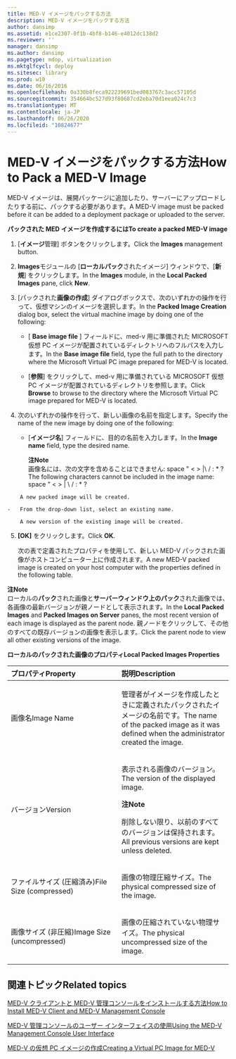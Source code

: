 ```yaml
---
title: MED-V イメージをパックする方法
description: MED-V イメージをパックする方法
author: dansimp
ms.assetid: e1ce2307-0f1b-4bf8-b146-e4012dc138d2
ms.reviewer: ''
manager: dansimp
ms.author: dansimp
ms.pagetype: mdop, virtualization
ms.mktglfcycl: deploy
ms.sitesec: library
ms.prod: w10
ms.date: 06/16/2016
ms.openlocfilehash: 0a330b8feca922239691bed083767c3acc57105d
ms.sourcegitcommit: 354664bc527d93f80687cd2eba70d1eea024c7c3
ms.translationtype: MT
ms.contentlocale: ja-JP
ms.lasthandoff: 06/26/2020
ms.locfileid: "10824677"
---
```

# <span data-ttu-id="adb09-103">MED-V イメージをパックする方法</span><span class="sxs-lookup"><span data-stu-id="adb09-103">How to Pack a MED-V Image</span></span>


<span data-ttu-id="adb09-104">MED-V イメージは、展開パッケージに追加したり、サーバーにアップロードしたりする前に、パックする必要があります。</span><span class="sxs-lookup"><span data-stu-id="adb09-104">A MED-V image must be packed before it can be added to a deployment package or uploaded to the server.</span></span>

**<span data-ttu-id="adb09-105">パックされた MED イメージを作成するには</span><span class="sxs-lookup"><span data-stu-id="adb09-105">To create a packed MED-V image</span></span>**

1.  <span data-ttu-id="adb09-106">[**イメージ**管理] ボタンをクリックします。</span><span class="sxs-lookup"><span data-stu-id="adb09-106">Click the **Images** management button.</span></span>

2.  <span data-ttu-id="adb09-107">**Images**モジュールの [**ローカルパック**されたイメージ] ウィンドウで、[**新規**] をクリックします。</span><span class="sxs-lookup"><span data-stu-id="adb09-107">In the **Images** module, in the **Local Packed Images** pane, click **New**.</span></span>

3.  <span data-ttu-id="adb09-108">[パックされた**画像の作成**] ダイアログボックスで、次のいずれかの操作を行って、仮想マシンのイメージを選択します。</span><span class="sxs-lookup"><span data-stu-id="adb09-108">In the **Packed Image Creation** dialog box, select the virtual machine image by doing one of the following:</span></span>

    -   <span data-ttu-id="adb09-109">[ **Base image file** ] フィールドに、med-v 用に準備された MICROSOFT 仮想 PC イメージが配置されているディレクトリへのフルパスを入力します。</span><span class="sxs-lookup"><span data-stu-id="adb09-109">In the **Base image file** field, type the full path to the directory where the Microsoft Virtual PC image prepared for MED-V is located.</span></span>

    -   <span data-ttu-id="adb09-110">[**参照**] をクリックして、med-v 用に準備されている MICROSOFT 仮想 PC イメージが配置されているディレクトリを参照します。</span><span class="sxs-lookup"><span data-stu-id="adb09-110">Click **Browse** to browse to the directory where the Microsoft Virtual PC image prepared for MED-V is located.</span></span>

4.  <span data-ttu-id="adb09-111">次のいずれかの操作を行って、新しい画像の名前を指定します。</span><span class="sxs-lookup"><span data-stu-id="adb09-111">Specify the name of the new image by doing one of the following:</span></span>

    -   <span data-ttu-id="adb09-112">[**イメージ名**] フィールドに、目的の名前を入力します。</span><span class="sxs-lookup"><span data-stu-id="adb09-112">In the **Image name** field, type the desired name.</span></span>

        **<span data-ttu-id="adb09-113">注</span><span class="sxs-lookup"><span data-stu-id="adb09-113">Note</span></span>**  
        <span data-ttu-id="adb09-114">画像名には、次の文字を含めることはできません: space " &lt; &gt; |\\ / : \* ?</span><span class="sxs-lookup"><span data-stu-id="adb09-114">The following characters cannot be included in the image name: space " &lt; &gt; | \\ / : \* ?</span></span>



~~~
    A new packed image will be created.

-   From the drop-down list, select an existing name.

    A new version of the existing image will be created.
~~~

5. <span data-ttu-id="adb09-115">**[OK]** をクリックします。</span><span class="sxs-lookup"><span data-stu-id="adb09-115">Click **OK**.</span></span>

   <span data-ttu-id="adb09-116">次の表で定義されたプロパティを使用して、新しい MED-V パックされた画像がホストコンピューター上に作成されます。</span><span class="sxs-lookup"><span data-stu-id="adb09-116">A new MED-V packed image is created on your host computer with the properties defined in the following table.</span></span>

**<span data-ttu-id="adb09-117">注</span><span class="sxs-lookup"><span data-stu-id="adb09-117">Note</span></span>**  
<span data-ttu-id="adb09-118">ローカルの**パック**された画像と**サーバーウィンドウ上のパック**された画像では、各画像の最新バージョンが親ノードとして表示されます。</span><span class="sxs-lookup"><span data-stu-id="adb09-118">In the **Local Packed Images** and **Packed Images on Server** panes, the most recent version of each image is displayed as the parent node.</span></span> <span data-ttu-id="adb09-119">親ノードをクリックして、その他のすべての既存バージョンの画像を表示します。</span><span class="sxs-lookup"><span data-stu-id="adb09-119">Click the parent node to view all other existing versions of the image.</span></span>



**<span data-ttu-id="adb09-120">ローカルのパックされた画像のプロパティ</span><span class="sxs-lookup"><span data-stu-id="adb09-120">Local Packed Images Properties</span></span>**

<table>
<colgroup>
<col width="50%" />
<col width="50%" />
</colgroup>
<thead>
<tr class="header">
<th align="left"><span data-ttu-id="adb09-121">プロパティ</span><span class="sxs-lookup"><span data-stu-id="adb09-121">Property</span></span></th>
<th align="left"><span data-ttu-id="adb09-122">説明</span><span class="sxs-lookup"><span data-stu-id="adb09-122">Description</span></span></th>
</tr>
</thead>
<tbody>
<tr class="odd">
<td align="left"><p><span data-ttu-id="adb09-123">画像名</span><span class="sxs-lookup"><span data-stu-id="adb09-123">Image Name</span></span></p></td>
<td align="left"><p><span data-ttu-id="adb09-124">管理者がイメージを作成したときに定義されたパックされたイメージの名前です。</span><span class="sxs-lookup"><span data-stu-id="adb09-124">The name of the packed image as it was defined when the administrator created the image.</span></span></p></td>
</tr>
<tr class="even">
<td align="left"><p><span data-ttu-id="adb09-125">バージョン</span><span class="sxs-lookup"><span data-stu-id="adb09-125">Version</span></span></p></td>
<td align="left"><p><span data-ttu-id="adb09-126">表示される画像のバージョン。</span><span class="sxs-lookup"><span data-stu-id="adb09-126">The version of the displayed image.</span></span></p>
<div class="alert">
<strong><span data-ttu-id="adb09-127">注</span><span class="sxs-lookup"><span data-stu-id="adb09-127">Note</span></span></strong><br/><p><span data-ttu-id="adb09-128">削除しない限り、以前のすべてのバージョンは保持されます。</span><span class="sxs-lookup"><span data-stu-id="adb09-128">All previous versions are kept unless deleted.</span></span></p>
</div>
<div>

</div></td>
</tr>
<tr class="odd">
<td align="left"><p><span data-ttu-id="adb09-129">ファイルサイズ (圧縮済み)</span><span class="sxs-lookup"><span data-stu-id="adb09-129">File Size (compressed)</span></span></p></td>
<td align="left"><p><span data-ttu-id="adb09-130">画像の物理圧縮サイズ。</span><span class="sxs-lookup"><span data-stu-id="adb09-130">The physical compressed size of the image.</span></span></p></td>
</tr>
<tr class="even">
<td align="left"><p><span data-ttu-id="adb09-131">画像サイズ (非圧縮)</span><span class="sxs-lookup"><span data-stu-id="adb09-131">Image Size (uncompressed)</span></span></p></td>
<td align="left"><p><span data-ttu-id="adb09-132">画像の圧縮されていない物理サイズ。</span><span class="sxs-lookup"><span data-stu-id="adb09-132">The physical uncompressed size of the image.</span></span></p></td>
</tr>
</tbody>
</table>



## <span data-ttu-id="adb09-133">関連トピック</span><span class="sxs-lookup"><span data-stu-id="adb09-133">Related topics</span></span>


[<span data-ttu-id="adb09-134">MED-V クライアントと MED-V 管理コンソールをインストールする方法</span><span class="sxs-lookup"><span data-stu-id="adb09-134">How to Install MED-V Client and MED-V Management Console</span></span>](how-to-install-med-v-client-and-med-v-management-console.md)

[<span data-ttu-id="adb09-135">MED-V 管理コンソールのユーザー インターフェイスの使用</span><span class="sxs-lookup"><span data-stu-id="adb09-135">Using the MED-V Management Console User Interface</span></span>](using-the-med-v-management-console-user-interface.md)

[<span data-ttu-id="adb09-136">MED-V の仮想 PC イメージの作成</span><span class="sxs-lookup"><span data-stu-id="adb09-136">Creating a Virtual PC Image for MED-V</span></span>](creating-a-virtual-pc-image-for-med-v.md)









